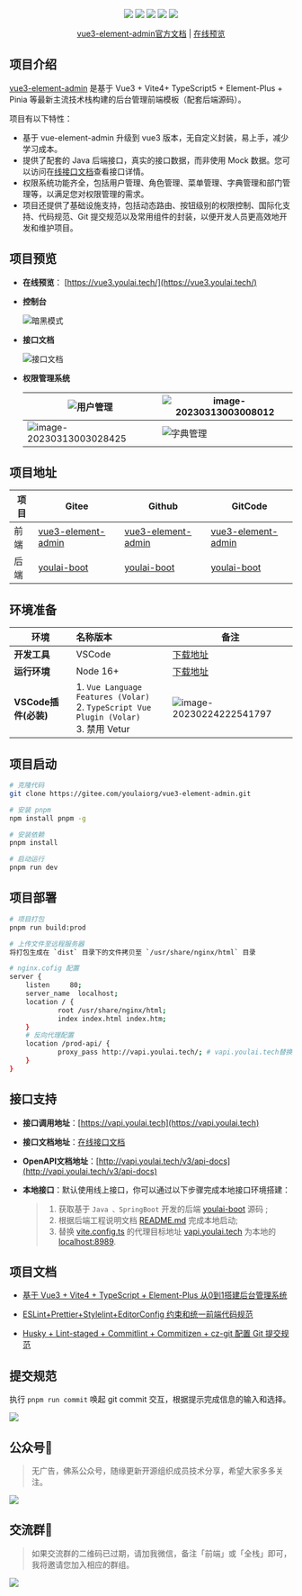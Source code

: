 <p align="center">
    <img src="https://img.shields.io/badge/Vue-3.3.1-brightgreen.svg"/>
    <img src="https://img.shields.io/badge/Vite-4.3.5-green.svg"/>
    <img src="https://img.shields.io/badge/Element Plus-2.3.4-blue.svg"/>
    <img src="https://img.shields.io/badge/license-MIT-green.svg"/>
    <a href="https://gitee.com/youlaiorg" target="_blank">
        <img src="https://img.shields.io/badge/Author-有来开源组织-orange.svg"/>
    </a>
</p>
<p align="center">
 <a target="_blank" href="https://juejin.cn/post/7228990409909108793">vue3-element-admin官方文档</a> |  <a target="_blank" href="http://vue3.youlai.tech">在线预览</a> 
</p>

## 项目介绍

[vue3-element-admin](https://gitee.com/youlaiorg/vue3-element-admin) 是基于 Vue3 + Vite4+ TypeScript5 + Element-Plus + Pinia 等最新主流技术栈构建的后台管理前端模板（配套后端源码）。

项目有以下特性：

- 基于 vue-element-admin 升级到 vue3 版本，无自定义封装，易上手，减少学习成本。
- 提供了配套的 Java 后端接口，真实的接口数据，而非使用 Mock 数据。您可以访问在[线接口文档](https://www.apifox.cn/apidoc/shared-195e783f-4d85-4235-a038-eec696de4ea5)查看接口详情。
- 权限系统功能齐全，包括用户管理、角色管理、菜单管理、字典管理和部门管理等，以满足您对权限管理的需求。
- 项目还提供了基础设施支持，包括动态路由、按钮级别的权限控制、国际化支持、代码规范、Git 提交规范以及常用组件的封装，以便开发人员更高效地开发和维护项目。
## 项目预览

- **在线预览**： [https://vue3.youlai.tech/](https://vue3.youlai.tech/)

- **控制台**

	![暗黑模式](https://s2.loli.net/2023/03/13/QvjY4zf3VCGteNF.png)

- **接口文档**

	![接口文档](https://s2.loli.net/2023/03/13/bH4J3O6WRgCUpwt.png) 


- **权限管理系统**

	| ![用户管理](https://s2.loli.net/2023/03/13/L9xgT5sSMVZukQj.png) | ![image-20230313003008012](https://s2.loli.net/2023/03/13/nQg6HmrtFUkPDYv.png) |
	| --- | --- |
	| ![image-20230313003028425](https://s2.loli.net/2023/03/13/C4fDRJeTuUO7gPI.png) | ![字典管理](https://s2.loli.net/2023/03/13/BzqjHpa64wfeWhE.png) |

## 项目地址

| 项目 | Gitee | Github |GitCode |
| --- | --- | --- | --- |
| 前端 | [vue3-element-admin](https://gitee.com/youlaiorg/vue3-element-admin) | [vue3-element-admin](https://github.com/youlaitech/vue3-element-admin) |[vue3-element-admin](https://gitcode.net/youlai/vue3-element-admin)|
| 后端 | [youlai-boot](https://gitee.com/youlaiorg/youlai-boot) | [youlai-boot](https://github.com/hxrui/youlai-boot.git) |[youlai-boot](https://gitcode.net/youlai/youlai-boot)|

## 环境准备

|     环境     | 名称版本    | 备注            |
| ----------- | :-------- | --------------|
| **开发工具**         | VSCode       | [下载地址](https://code.visualstudio.com/Download)                                                            |
| **运行环境**         | Node 16+                 |  [下载地址](http://nodejs.cn/download)   |
| **VSCode插件(必装)** | 1. `Vue Language Features (Volar) ` <br/> 2. `TypeScript Vue Plugin (Volar) `  <br/>3. 禁用 Vetur | ![image-20230224222541797](https://s2.loli.net/2023/02/24/Qt4XDGHFOWqfsyB.png) |


## 项目启动

```bash
# 克隆代码
git clone https://gitee.com/youlaiorg/vue3-element-admin.git

# 安装 pnpm
npm install pnpm -g

# 安装依赖
pnpm install

# 启动运行
pnpm run dev
```

## 项目部署

```bash
# 项目打包
pnpm run build:prod

# 上传文件至远程服务器
将打包生成在 `dist` 目录下的文件拷贝至 `/usr/share/nginx/html` 目录

# nginx.cofig 配置
server {
	listen     80;
	server_name  localhost;
	location / {
			root /usr/share/nginx/html;
			index index.html index.htm;
	}
	# 反向代理配置
	location /prod-api/ {
			proxy_pass http://vapi.youlai.tech/; # vapi.youlai.tech替换成你的后端API地址
	}
}
``` 


## 接口支持

- **接口调用地址**：[https://vapi.youlai.tech](https://vapi.youlai.tech)
- **接口文档地址**：[在线接口文档](https://www.apifox.cn/apidoc/shared-195e783f-4d85-4235-a038-eec696de4ea5)
- **OpenAPI文档地址**：[http://vapi.youlai.tech/v3/api-docs](http://vapi.youlai.tech/v3/api-docs)
- **本地接口**：默认使用线上接口，你可以通过以下步骤完成本地接口环境搭建：

	> 1. 获取基于 `Java 、SpringBoot` 开发的后端 [youlai-boot](https://gitee.com/youlaiorg/youlai-boot.git) 源码 ;
	>	2. 根据后端工程说明文档 [README.md](https://gitee.com/youlaiorg/youlai-boot#%E9%A1%B9%E7%9B%AE%E8%BF%90%E8%A1%8C) 完成本地启动; 
	> 3. 替换 [vite.config.ts](vite.config.ts) 的代理目标地址 [vapi.youlai.tech](vapi.youlai.tech) 为本地的 [localhost:8989](localhost:8989).



## 项目文档

- [基于 Vue3 + Vite4 + TypeScript + Element-Plus 从0到1搭建后台管理系统](https://blog.csdn.net/u013737132/article/details/130191394)

- [ESLint+Prettier+Stylelint+EditorConfig 约束和统一前端代码规范](https://blog.csdn.net/u013737132/article/details/130190788)
- [Husky + Lint-staged + Commitlint + Commitizen + cz-git 配置 Git 提交规范](https://blog.csdn.net/u013737132/article/details/130191363)


## 提交规范

执行 `pnpm run commit` 唤起 git commit 交互，根据提示完成信息的输入和选择。

![](https://oss.youlai.tech/youlai-boot/2023/05/21/d9863c6ded9e4363824b0d8c4c1f0642.png)

## 公众号🎉 

> 无广告，佛系公众号，随缘更新开源组织成员技术分享，希望大家多多关注。

![](https://s2.loli.net/2023/05/28/vdq4ci58D9sntgh.png)


## 交流群🚀

> 如果交流群的二维码已过期，请加我微信，备注「前端」或「全栈」即可，我将邀请您加入相应的群组。

![](https://s2.loli.net/2023/05/28/7vNjHTotb2h9zBD.png)


